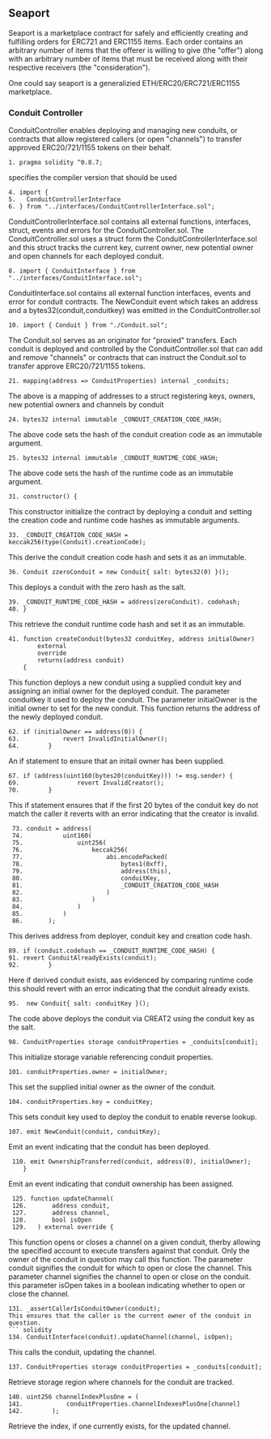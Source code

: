 ## Seaport

Seaport is a marketplace contract for safely and efficiently creating and fulfilling orders for ERC721 and ERC1155 items. Each order contains an arbitrary number of items that the offerer is willing to give (the "offer") along with an arbitrary number of items that must be received along with their respective receivers (the "consideration").

One could say seaport is a generalizied ETH/ERC20/ERC721/ERC1155 marketplace.

### Conduit Controller
ConduitController enables deploying and managing new conduits, or contracts that allow registered callers (or open "channels") to transfer approved ERC20/721/1155 tokens on their behalf.

``` solidity
1. pragma solidity ^0.8.7;
```
specifies the compiler version that should be used 

``` solidity
4. import {
5.   ConduitControllerInterface
6. } from "../interfaces/ConduitControllerInterface.sol";
```
ConduitControllerInterface.sol contains all external functions, interfaces, struct, events  and errors for the ConduitController.sol.
The ConduitController.sol uses a struct form the ConduitControllerInterface.sol and this struct tracks the current key, current owner, new potential owner and open channels for each deployed conduit.
``` solidity
8. import { ConduitInterface } from "../interfaces/ConduitInterface.sol";

```
ConduitInterface.sol contains all external function interfaces, events and error for conduit contracts.
The NewConduit event which takes an address and a bytes32(conduit,conduitkey) was emitted in the ConduitController.sol

``` solidity
10. import { Conduit } from "./Conduit.sol";
```
The Conduit.sol serves as an originator for "proxied" transfers. Each conduit is deployed and controlled by the ConduitController.sol that can add and remove "channels" or contracts that can instruct the Conduit.sol to transfer approve ERC20/721/1155 tokens. 

``` solidity
21. mapping(address => ConduitProperties) internal _conduits;
```
The above is a mapping of addresses to a struct registering keys, owners, new potential owners and channels by conduit
``` solidity
24. bytes32 internal immutable _CONDUIT_CREATION_CODE_HASH;
```
The above code sets the hash of the conduit creation code as an immutable argument.
``` solidity
25. bytes32 internal immutable _CONDUIT_RUNTIME_CODE_HASH;
```
The above code sets the hash of the runtime code as an immutable argument.
``` solidity
31. constructor() {
```
This constructor initialize the contract by deploying a conduit and setting the creation code and runtime code hashes as immutable arguments.
``` solidity
33. _CONDUIT_CREATION_CODE_HASH = keccak256(type(Conduit).creationCode);
```
This derive the conduit creation code hash and sets it as an immutable.
``` solidity
36. Conduit zzeroConduit = new Conduit{ salt: bytes32(0) }();
```
This deploys a conduit with the zero hash as the salt.
``` solidity
39. _CONDUIT_RUNTIME_CODE_HASH = address(zeroConduit). codehash;
40. }
```
This retrieve the conduit runtime code hash and set it as an immutable.
``` solidity
41. function createConduit(bytes32 conduitKey, address initialOwner)
        external
        override
        returns(address conduit)
    {
```
This function deploys a new conduit using a supplied conduit key and assigning an initial owner for the deployed conduit.
The parameter conduitkey it used to deploy the conduit.
The parameter initialOwner is the initial owner to set for the new conduit.
This function returns the address of the newly deployed conduit.
``` solidity
62. if (initialOwner == address(0)) {
63.            revert InvalidInitialOwner();
64.        }
```
An if statement to ensure that an initail owner has been supplied.
``` solidity
67. if (address(uint160(bytes20(conduitKey))) != msg.sender) {
69.                revert InvalidCreator();
70.        }
```
This if statement ensures that if the first 20 bytes of the conduit key do not match the  caller it reverts with an error indicating that the creator is invalid.
``` solidity
 73. conduit = address(
 74.           uint160(
 75.               uint256(
 76.                   keccak256(
 77.                       abi.encodePacked(
 78.                           bytes1(0xff),
 79.                           address(this),
 80.                           conduitKey,
 81.                           _CONDUIT_CREATION_CODE_HASH
 82.                       )
 83.                   )
 84.               )
 85.           )
 86.       );
```
This derives address from deployer, conduit key and creation code hash.
``` solidity
89. if (conduit.codehash == _CONDUIT_RUNTIME_CODE_HASH) {
91. revert ConduitAlreadyExists(conduit);
92.        }
```
Here if derived conduit exists, aas evidenced by comparing runtime code this should revert with an error indicating that the conduit already exists.
``` solidity
95.  new Conduit{ salt: conduitKey }();
```
The code above deploys the conduit via CREAT2 using the conduit key as the salt.
``` solidity
98. ConduitProperties storage conduitProperties = _conduits[conduit];
```
This initialize storage variable referencing conduit properties.
``` solidity
101. conduitProperties.owner = initialOwner;
```
This set the supplied initial owner as the owner of the conduit.
``` solidity
104. conduitProperties.key = conduitKey;
```
This sets conduit key used to deploy the conduit to enable reverse lookup.
``` solidity
107. emit NewConduit(conduit, conduitKey);
```
Emit an event indicating that the conduit has been deployed.
```solidity
 110. emit OwnershipTransferred(conduit, address(0), initialOwner);
    }
```
Emit an event indicating that conduit ownership has been assigned.
``` solidity
 125. function updateChannel(
 126.       address conduit,
 127.       address channel,
 128.       bool isOpen
 129.   ) external override {
 ```
 This function opens or closes a channel on a given conduit, therby allowing the specified account to execute transfers against that conduit.
 Only the owner of the conduit in question may call this function.
 The parameter conduit signifies the conduit for which to open or close the channel.
 This parameter channel signifies the channel to open or close on the conduit.
 this  parameter isOpen takes in a boolean indicating whether to open or close the channel.
 ``` solidity
131. _assertCallerIsConduitOwner(conduit);
This ensures that the caller is the current owner of the conduit in question.
``` solidity
134. ConduitInterface(conduit).updateChannel(channel, isOpen);
```
This calls the conduit, updating the channel.
``` solidity
137. ConduitProperties storage conduitProperties = _conduits[conduit];
```
Retrieve storage region where channels for the conduit are tracked.
``` solidity
140. uint256 channelIndexPlusOne = (
141.            conduitProperties.channelIndexesPlusOne[channel]
142.        );
```
Retrieve the index, if one currently exists, for the updated channel.







 
















  










   







